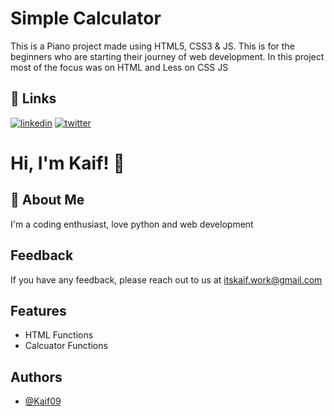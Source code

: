 # Simple Calculator

This is a Piano project made using HTML5, CSS3 & JS. This is for the beginners who are starting their journey of web development. In this project most of the focus was on HTML and Less on CSS JS

## 🔗 Links

[![linkedin](https://img.shields.io/badge/linkedin-0A66C2?style=for-the-badge&logo=linkedin&logoColor=white)](https://www.linkedin.com/in/kaifkazi/)
[![twitter](https://img.shields.io/badge/twitter-1DA1F2?style=for-the-badge&logo=twitter&logoColor=white)](https://twitter.com/__Kaif___)

# Hi, I'm Kaif! 👋

## 🚀 About Me

I'm a coding enthusiast, love python and web development

## Feedback

If you have any feedback, please reach out to us at itskaif.work@gmail.com

## Features

- HTML Functions
- Calcuator Functions

## Authors

- [@Kaif09](https://github.com/Kaif09)
